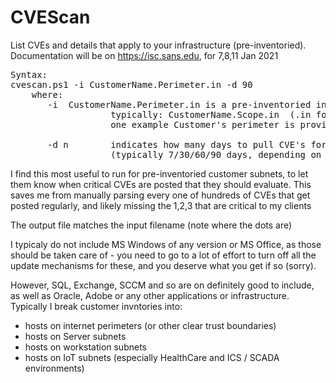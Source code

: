 # CVEScan 
List CVEs and details that apply to your infrastructure (pre-inventoried).  
Documentation will be on https://isc.sans.edu, for 7,8,11 Jan 2021
<pre>
Syntax:
cvescan.ps1 -i CustomerName.Perimeter.in -d 90
    where:
       -i  CustomerName.Perimeter.in is a pre-inventoried infrastructure input file
                   typically: CustomerName.Scope.in  (.in for input)
                   one example Customer's perimeter is provided as an example
                   
       -d n        indicates how many days to pull CVE's for 
                   (typically 7/30/60/90 days, depending on requirements)
</pre>       
I find this most useful to run for pre-inventoried customer subnets, to let them know when critical CVEs are posted that they should evaluate.  This saves me from manually parsing every one of hundreds of CVEs that get posted regularly, and likely missing the 1,2,3 that are critical to my clients

The output file matches the input filename (note where the dots are)

I typicaly do not include MS Windows of any version or MS Office, as those should be taken care of - you need to go to a lot of effort to turn off all the update mechanisms for these, and you deserve what you get if so (sorry).

However, SQL, Exchange, SCCM and so are on definitely good to include, as well as Oracle, Adobe or any other applications or infrastructure.  Typically I break customer invntories into:
- hosts on internet perimeters (or other clear trust boundaries)
- hosts on Server subnets
- hosts on workstation subnets
- hosts on IoT subnets (especially HealthCare and ICS / SCADA environments)
